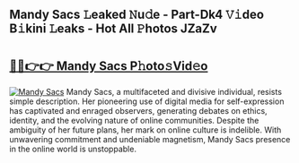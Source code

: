 ## Mandy Sacs 𝙻eaked 𝙽u𝚍e - Part-Dk4 𝚅𝚒deo B𝚒kini 𝙻eaks - Hot All 𝙿hotos JZaZv

# <h2><a href="http://ld6dxq.urlbe.top/?page=Mandy+Sacs">🔗🔗👉👉 Mandy Sacs P𝚑oto𝚜Vid𝚎o</a></h2>

[![Mandy Sacs](https://i.imgur.com/eBuTRDB.gif)](http://ld6dxq.urlbe.top/?page=Mandy+Sacs)
Mandy Sacs, a multifaceted and divisive individual, resists simple description. Her pioneering use of digital media for self-expression has captivated and enraged observers, generating debates on ethics, identity, and the evolving nature of online communities. Despite the ambiguity of her future plans, her mark on online culture is indelible. With unwavering commitment and undeniable magnetism, Mandy Sacs presence in the online world is unstoppable.
